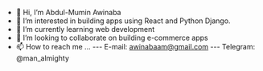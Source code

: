 - 👋 Hi, I’m Abdul-Mumin Awinaba
- 👀 I’m interested in building apps using React and Python Django.
- 🌱 I’m currently learning web development
- 💞️ I’m looking to collaborate on building e-commerce apps
- 📫 How to reach me ...
--- E-mail: awinabaam@gmail.com
--- Telegram: @man_almighty

<!---
manAlmighty/manAlmighty is a ✨ special ✨ repository because its `README.md` (this file) appears on your GitHub profile.
You can click the Preview link to take a look at your changes.
--->
